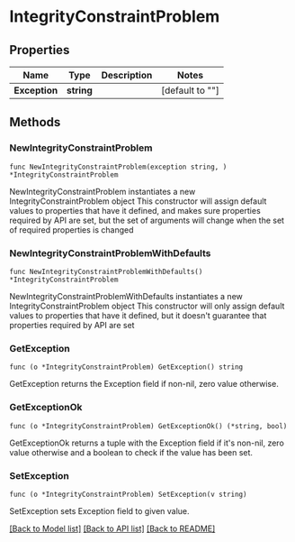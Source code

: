 # IntegrityConstraintProblem

## Properties

Name | Type | Description | Notes
------------ | ------------- | ------------- | -------------
**Exception** | **string** |  | [default to ""]

## Methods

### NewIntegrityConstraintProblem

`func NewIntegrityConstraintProblem(exception string, ) *IntegrityConstraintProblem`

NewIntegrityConstraintProblem instantiates a new IntegrityConstraintProblem object
This constructor will assign default values to properties that have it defined,
and makes sure properties required by API are set, but the set of arguments
will change when the set of required properties is changed

### NewIntegrityConstraintProblemWithDefaults

`func NewIntegrityConstraintProblemWithDefaults() *IntegrityConstraintProblem`

NewIntegrityConstraintProblemWithDefaults instantiates a new IntegrityConstraintProblem object
This constructor will only assign default values to properties that have it defined,
but it doesn't guarantee that properties required by API are set

### GetException

`func (o *IntegrityConstraintProblem) GetException() string`

GetException returns the Exception field if non-nil, zero value otherwise.

### GetExceptionOk

`func (o *IntegrityConstraintProblem) GetExceptionOk() (*string, bool)`

GetExceptionOk returns a tuple with the Exception field if it's non-nil, zero value otherwise
and a boolean to check if the value has been set.

### SetException

`func (o *IntegrityConstraintProblem) SetException(v string)`

SetException sets Exception field to given value.



[[Back to Model list]](../README.md#documentation-for-models) [[Back to API list]](../README.md#documentation-for-api-endpoints) [[Back to README]](../README.md)


